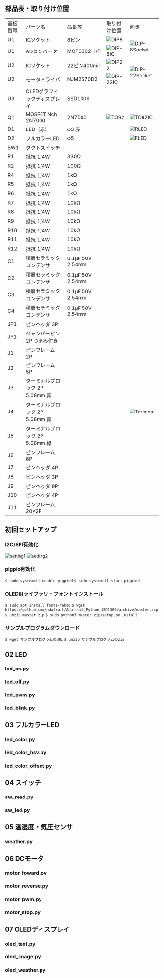 ## 部品表・取り付け位置

<table>
<tr><td>基板番号</td><td>パーツ名</td><td>品番等</td><td>取り付け位置</td><td>向き</td></tr>
<tr><td>U1</td><td>ICソケット</td><td>8ピン</td><td><img src="img/DIP8-1.JPG" alt="DIP8"></td><td rowspan = "2"><img src="img/DIP8-2.JPG" alt="DIP-8Socket"></td></tr>
<tr><td>U1</td><td>ADコンバータ</td><td>MCP3002-I/P</td><td><img src="img/DIP8-3.JPG" alt="DIP-8IC"></td></tr>
<tr><td>U2</td><td>ICソケット</td><td>22ピン400mil</td><td><img src="img/DIP22-1.JPG" alt="DIP22"></td><td rowspan = "2"><img src="img/DIP22-2.JPG" alt="DIP-22Socket"></td></tr>
<tr><td>U2</td><td>モータドライバ</td><td>NJM2670D2</td><td><img src="img/DIP22-3.JPG" alt="DIP-22IC"></td></tr>
<tr><td>U3</td><td>OLEDグラフィックディスプレイ</td><td>SSD1306</td><td></td><td></td></tr>
<tr><td>Q1</td><td>MOSFET Nch 2N7000</td><td>2N7000</td><td><img src="img/TO92-1.JPG" alt="TO92"></td><td><img src="img/TO92-2.JPG" alt="TO92IC"></td></tr>
<tr><td>D1</td><td>LED（赤）</td><td>φ3 赤</td><td></td><td><img src="img/RLED.JPG" alt="RLED"></td></tr>
<tr><td>D2</td><td>フルカラーLED</td><td>φ5</td><td></td><td><img src="img/FLED.JPG" alt="FLED"></td></tr>
<tr><td>SW1</td><td>タクトスイッチ</td><td></td><td></td><td></td></tr>
<tr><td>R1</td><td>抵抗 1/4W</td><td>330Ω</td><td></td><td></td></tr>
<tr><td>R2</td><td>抵抗 1/4W</td><td>100Ω</td><td></td><td></td></tr>
<tr><td>R4</td><td>抵抗 1/4W</td><td>1kΩ</td><td></td><td></td></tr>
<tr><td>R5</td><td>抵抗 1/4W</td><td>1kΩ</td><td></td><td></td></tr>
<tr><td>R6</td><td>抵抗 1/4W</td><td>1kΩ</td><td></td><td></td></tr>
<tr><td>R7</td><td>抵抗 1/4W</td><td>10kΩ</td><td></td><td></td></tr>
<tr><td>R8</td><td>抵抗 1/4W</td><td>10kΩ</td><td></td><td></td></tr>
<tr><td>R9</td><td>抵抗 1/4W</td><td>10kΩ</td><td></td><td></td></tr>
<tr><td>R10</td><td>抵抗 1/4W</td><td>10kΩ</td><td></td><td></td></tr>
<tr><td>R11</td><td>抵抗 1/4W</td><td>10kΩ</td><td></td><td></td></tr>
<tr><td>R12</td><td>抵抗 1/4W</td><td>10kΩ</td><td></td><td></td></tr>
<tr><td>C1</td><td>積層セラミックコンデンサ</td><td>0.1μF 50V 2.54mm</td><td></td><td></td></tr>
<tr><td>C2</td><td>積層セラミックコンデンサ</td><td>0.1μF 50V 2.54mm</td><td></td><td></td></tr>
<tr><td>C3</td><td>積層セラミックコンデンサ</td><td>0.1μF 50V 2.54mm</td><td></td><td></td></tr>
<tr><td>C4</td><td>積層セラミックコンデンサ</td><td>0.1μF 50V 2.54mm</td><td></td><td></td></tr>
<tr><td>JP1</td><td>ピンヘッダ 3P</td><td></td><td></td><td></td></tr>
<tr><td>JP1</td><td>ジャンパーピン 2P つまみ付き</td><td></td><td></td><td></td></tr>
<tr><td>J1</td><td>ピンフレーム 2P</td><td></td><td></td><td></td></tr>
<tr><td>J2</td><td>ピンフレーム 5P</td><td></td><td></td><td></td></tr>
<tr><td>J3</td><td>ターミナルブロック 2P 5.08mm 青</td><td></td><td></td><td rowspan = "3"><img src="img/Terminal.JPG" alt="Terminal"></td></tr>
<tr><td>J4</td><td>ターミナルブロック 2P 5.08mm 青</td><td></td><td></td></tr>
<tr><td>J5</td><td>ターミナルブロック 2P 5.08mm 緑</td><td></td><td></td></tr>
<tr><td>J6</td><td>ピンフレーム 6P</td><td></td><td></td><td></td></tr>
<tr><td>J7</td><td>ピンヘッダ 4P</td><td></td><td></td><td></td></tr>
<tr><td>J8</td><td>ピンヘッダ 3P</td><td></td><td></td><td></td></tr>
<tr><td>J9</td><td>ピンヘッダ 9P</td><td></td><td></td><td></td></tr>
<tr><td>J10</td><td>ピンヘッダ 4P</td><td></td><td></td><td></td></tr>
<tr><td>J11</td><td>ピンフレーム 20×2P</td><td></td><td></td><td></td></tr>
</table>

## 初回セットアップ

### I2C/SPI有効化

![setting1](img/setting1.PNG)
![setting2](img/setting2.PNG)

### pigpio有効化

```$ sudo systemctl enable pigpiod```
```$ sudo systemctl start pigpiod```

### OLED用ライブラリ・フォントインストール

```$ sudo apt install fonts-takao```
```$ wget https://github.com/adafruit/Adafruit_Python_SSD1306/archive/master.zip```
```$ unzip master.zip```
```$ sudo python3 master.zip/setup.py install```

### サンプルプログラムダウンロード

```$ wget サンプルプログラムのURL```
```$ unzip サンプルプログラムのzip```

## 02 LED

### led_on.py

### led_off.py

### led_pwm.py

### led_blink.py

## 03 フルカラーLED

### led_color.py

### led_color_hsv.py

### led_color_offset.py

## 04 スイッチ

### sw_read.py

### sw_led.py

## 05 温湿度・気圧センサ

### weather.py

## 06 DCモータ

### motor_foward.py

### motor_reverse.py

### motor_pwm.py

### motor_stop.py

## 07 OLEDディスプレイ

### oled_text.py

### oled_image.py

### oled_weather.py